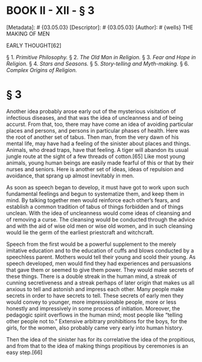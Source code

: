 # BOOK II - XII - § 3
[Metadata]: # {03.05.03}
[Descriptor]: # {03.05.03}
[Author]: # {wells}
THE MAKING OF MEN

EARLY THOUGHT[62]

§ 1. _Primitive Philosophy._ § 2. _The Old Man in Religion._ § 3.
_Fear and Hope in Religion._ § 4. _Stars and Seasons._ § 5.      _Story-telling
and Myth-making._ § 6. _Complex Origins of      Religion._

# § 3
Another idea probably arose early out of the mysterious visitation of
infectious diseases, and that was the idea of uncleanness and of being accurst.
From that, too, there may have come an idea of avoiding particular places and
persons, and persons in particular phases of health. Here was the root of
another set of tabus. Then man, from the very dawn of his mental life, may have
had a feeling of the sinister about places and things. Animals, who dread
traps, have that feeling. A tiger will abandon its usual jungle route at the
sight of a few threads of cotton.[65] Like most young animals, young human
beings are easily made fearful of this or that by their nurses and seniors.
Here is another set of ideas, ideas of repulsion and avoidance, that sprang up
almost inevitably in men.

As soon as speech began to develop, it must have got to work upon such
fundamental feelings and begun to systematize them, and keep them in mind. By
talking together men would reinforce each other’s fears, and establish a common
tradition of tabus of things forbidden and of things unclean. With the idea of
uncleanness would come ideas of cleansing and of removing a curse. The
cleansing would be conducted through the advice and with the aid of wise old
men or wise old women, and in such cleansing would lie the germ of the earliest
priestcraft and witchcraft.

Speech from the first would be a powerful supplement to the merely imitative
education and to the education of cuffs and blows conducted by a speechless
parent. Mothers would tell their young and scold their young. As speech
developed, men would find they had experiences and persuasions that gave them
or seemed to give them power. They would make secrets of these things. There is
a double streak in the human mind, a streak of cunning secretiveness and a
streak perhaps of later origin that makes us all anxious to tell and astonish
and impress each other. Many people make secrets in order to have secrets to
tell. These secrets of early men they would convey to younger, more
impressionable people, more or less honestly and impressively in some process
of initiation. Moreover, the pedagogic spirit overflows in the human mind; most
people like “telling other people not to.” Extensive arbitrary prohibitions for
the boys, for the girls, for the women, also probably came very early into
human history.

Then the idea of the sinister has for its correlative the idea of the
propitious, and from that to the idea of making things propitious by ceremonies
is an easy step.[66]

